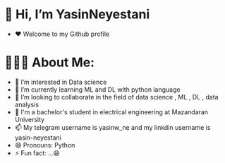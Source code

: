 #  👋 Hi, I’m YasinNeyestani
- ❤️ Welcome to my Github profile
#  🧑🏻‍💻 About Me:
- 👀 I’m interested in Data science
- 🌱 I’m currently learning ML and DL with python language
- 💞️ I’m looking to collaborate in the field of data science , ML , DL , data analysis
- 🏫 I'm a bachelor's student in electrical engineering at Mazandaran University
- 📫 My telegram username is yasinw_ne and my linkdin username is yasin-neyestani
- 😄 Pronouns: Python
- ⚡ Fun fact: ...😄

<!---
YasinNeyestanii/YasinNeyestanii is a ✨ special ✨ repository because its `README.md` (this file) appears on your GitHub profile.
You can click the Preview link to take a look at your changes.
--->

